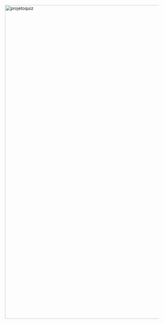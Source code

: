 <img width="1024" height="1024" alt="projetoquiz" src="https://github.com/user-attachments/assets/a6d43890-7b14-449e-91df-67036abdc0f1" />
